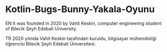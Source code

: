 # Kotlin-Bugs-Bunny-Yakala-Oyunu

EN
It was founded in 2020 by Vahit Keskin,
computer engineering student of
Bilecik Şeyh Edebali University.

TR
2020 yılında Vahit Keskin tarafından kuruldu,
bilgisayar mühendisliği öğrencisi
Bilecik Şeyh Edebali Üniversitesi.